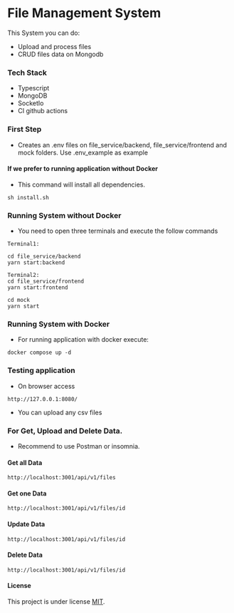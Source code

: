 # File Management System

This System you can do:
* Upload and process files
* CRUD files data on Mongodb


### Tech Stack
* Typescript
* MongoDB
* SocketIo
* CI github actions

### First Step
* Creates an .env files on file_service/backend, file_service/frontend and mock folders. Use .env_example as example

#### If we prefer to running application without Docker
* This command will install all dependencies.
```
sh install.sh
```
### Running System without Docker
* You need to open three terminals and execute the follow commands
```
Terminal1:

cd file_service/backend
yarn start:backend

Terminal2:
cd file_service/frontend
yarn start:frontend

cd mock
yarn start

```

### Running System with Docker
* For running  application with docker execute:
```
docker compose up -d
```

### Testing application
* On browser access

```
http://127.0.0.1:8080/
```
* You can upload any csv files


### For Get, Upload and Delete Data.
* Recommend to use Postman or insomnia.

#### Get all Data
```
http://localhost:3001/api/v1/files

```

#### Get one Data
```
http://localhost:3001/api/v1/files/id

```


#### Update Data
```
http://localhost:3001/api/v1/files/id

```   


#### Delete Data
```
http://localhost:3001/api/v1/files/id

```
                                                                                                                                                                                                  
#### License

This project is under license [MIT](/LICENSE).